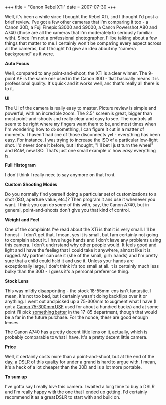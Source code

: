 +++
title = "Canon Rebel XTi"
date = 2007-07-30
+++

Well, it's been a while since I bought the Rebel XTi, and I thought I'd post a brief review. I've got a few other cameras that I'm comparing it too - a Canon 30D, a Fuji Finepix S3000 and S9000, a Canon Powershot A80 and A740 (those are all the cameras that I'm moderately to seriously familiar with). Since I'm not a professional photographer, I'll be talking about a few things that matter to me. I certainly won't be comparing every aspect across all the cameras, but I thought I'd give an idea about my "camera background" as it were.

**Auto Focus**

Well, compared to any point-and-shoot, the XTi is a clear winner. The 9-point AF is the same one used in the Canon 30D - that basically means it is professional quality. It's quick and it works well, and that's really all there is to it.

**UI**

The UI of the camera is really easy to master. Picture review is simple and powerful, with an incredible zoom. The 2.5" screen is great, bigger than most point-and-shoots and really clear and easy to see. The controls all seem to be right where my fingers want them to be, and most times when I'm wondering how to do something, I can figure it out in a matter of moments. I haven't had one of those disconnects yet - everything has been easy. For instance, I was trying to increase the ISO of a particular low-light shot. I'd never done it before, but I thought, "I'll bet I just turn the wheel" and _BAM_, new ISO. That's just one small example of how _easy_ everything is.

**Full Histogram**

I don't think I really need to say anymore on that front.

**Custom Shooting Modes**

Do you normally find yourself doing a particular set of customizations to a shot (ISO, aperture value, etc.)? Then program it and use it whenever you want. I think you can do _some_ of this with, say, the Canon A740, but in general, point-and-shoots don't give you that kind of control.

**Weight and Feel**

One of the complaints I've read about the XTi is that it is very small. I'll be honest - I don't get that. I mean, yes it is small, but I am certainly not going to complain about it. I have huge hands and I don't have any problems using this camera. I don't understand why other people would. It feels good and light and I have the feeling that I could take it anywhere, almost like it is rugged. My partner can use it (she of the small, girly hands) and I'm pretty sure that a child could hold it and use it. Unless your hands are exceptionally large, I don't think it's too small at all. It is certainly much less bulky than the 30D - I guess it's a personal preference thing.

**Stock Lens**

This was mildly disappointing - the stock 18-55mm lens isn't fantastic. I mean, it's not too bad, but I certainly wasn't doing backflips over it or anything. I went out and picked up a 75-300mm to augment what I have (I got a [Canon 75-300mm USF](http://blackphotostore.com/english/proddetail.asp?sku=92875) used for about a hundred bucks) and at some point I'll pick [something better](http://blackphotostore.com/english/proddetail.asp?sku=96578) in the 17-85 department, though that would be a far in the future purchase. For the nonce, these are good enough lenses.

The Canon A740 has a pretty decent little lens on it, actually, which is probably comparable to what I have. It's a pretty decent little camera.

**Price**

Well, it certainly costs more than a point-and-shoot, but at the end of the day, a DSLR of this quality for under a grand is hard to argue with. I mean, it's a heck of a lot cheaper than the 30D and is a lot more portable.

**To sum up**

I've gotta say I really love this camera. I waited a long time to buy a DSLR and I'm really happy with the one that I ended up getting. I'd certainly recommend it as a great DSLR to start with and build on.
